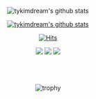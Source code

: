 <!--
**tykimdream/tykimdream** is a ✨ _special_ ✨ repository because its `README.md` (this file) appears on your GitHub profile.

Here are some ideas to get you started:
- 🔭 I’m currently working on ...
- 🌱 I’m currently learning ...
- 👯 I’m looking to collaborate on ...
- 🤔 I’m looking for help with ...
- 💬 Ask me about ...
- 📫 How to reach me: ...
- 😄 Pronouns: ...
- ⚡ Fun fact: ...
-->

<div align="center">
  

![tykimdream's github stats](https://github-readme-stats.vercel.app/api?username=tykimdream&show_icons=true&theme=prussian)

  
  
  [![tykimdream's github stats](https://github-readme-stats.vercel.app/api/top-langs/?username=anuraghazra&langs_count=8?username=tykimdream&show_icons=true&hide_border=true&title_color=004386&icon_color=004386&layout=compact)](https://github.com/tykimdream)
  
  [![Hits](https://hits.seeyoufarm.com/api/count/incr/badge.svg?url=https%3A%2F%2Fgithub.com%2Ftykimdream&count_bg=%237CB252&title_bg=%23555555&icon=baidu.svg&icon_color=%23D55E5E&title=hits&edge_flat=false)](https://hits.seeyoufarm.com)
  
  <img src="https://img.shields.io/badge/html-E34F26?style=for-the-badge&logo=html5&logoColor=white">
  <img src="https://img.shields.io/badge/css-1572B6?style=for-the-badge&logo=css3&logoColor=white">
  <img src="https://img.shields.io/badge/javascript-F7DF1E?style=for-the-badge&logo=javascript&logoColor=black">
  
  <br><br><br>
![trophy](https://github-profile-trophy.vercel.app/?username=tykimdream)

  
</div>
